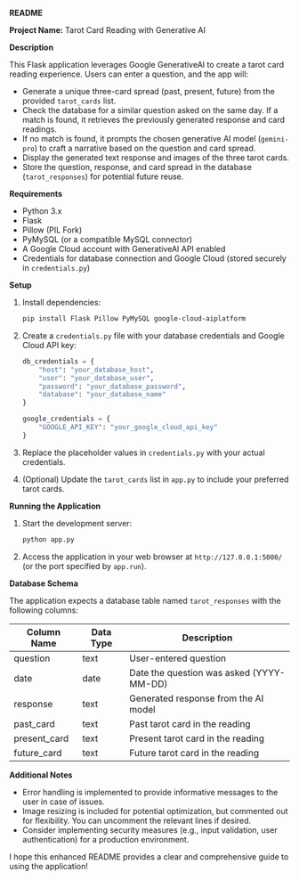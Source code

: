 **README**

**Project Name:** Tarot Card Reading with Generative AI

**Description**

This Flask application leverages Google GenerativeAI to create a tarot card reading experience. Users can enter a question, and the app will:

- Generate a unique three-card spread (past, present, future) from the provided `tarot_cards` list.
- Check the database for a similar question asked on the same day. If a match is found, it retrieves the previously generated response and card readings.
- If no match is found, it prompts the chosen generative AI model (`gemini-pro`) to craft a narrative based on the question and card spread.
- Display the generated text response and images of the three tarot cards.
- Store the question, response, and card spread in the database (`tarot_responses`) for potential future reuse.

**Requirements**

- Python 3.x
- Flask
- Pillow (PIL Fork)
- PyMySQL (or a compatible MySQL connector)
- A Google Cloud account with GenerativeAI API enabled
- Credentials for database connection and Google Cloud (stored securely in `credentials.py`)

**Setup**

1. Install dependencies:

   ```bash
   pip install Flask Pillow PyMySQL google-cloud-aiplatform
   ```

2. Create a `credentials.py` file with your database credentials and Google Cloud API key:

   ```python
   db_credentials = {
       "host": "your_database_host",
       "user": "your_database_user",
       "password": "your_database_password",
       "database": "your_database_name"
   }

   google_credentials = {
       "GOOGLE_API_KEY": "your_google_cloud_api_key"
   }
   ```

3. Replace the placeholder values in `credentials.py` with your actual credentials.

4. (Optional) Update the `tarot_cards` list in `app.py` to include your preferred tarot cards.

**Running the Application**

1. Start the development server:

   ```bash
   python app.py
   ```

2. Access the application in your web browser at `http://127.0.0.1:5000/` (or the port specified by `app.run`).

**Database Schema**

The application expects a database table named `tarot_responses` with the following columns:

| Column Name     | Data Type | Description                                          |
|----------------|------------|-------------------------------------------------------|
| question        | text       | User-entered question                                 |
| date            | date       | Date the question was asked (YYYY-MM-DD)               |
| response        | text       | Generated response from the AI model                  |
| past_card        | text       | Past tarot card in the reading                         |
| present_card    | text       | Present tarot card in the reading                      |
| future_card     | text       | Future tarot card in the reading                       |

**Additional Notes**

- Error handling is implemented to provide informative messages to the user in case of issues.
- Image resizing is included for potential optimization, but commented out for flexibility. You can uncomment the relevant lines if desired.
- Consider implementing security measures (e.g., input validation, user authentication) for a production environment.

I hope this enhanced README provides a clear and comprehensive guide to using the application!
